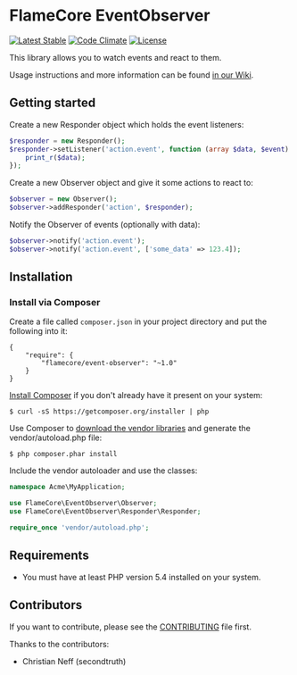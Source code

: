 FlameCore EventObserver
=======================

[![Latest Stable](http://img.shields.io/packagist/v/flamecore/event-observer.svg)](https://packagist.org/packages/flamecore/event-observer)
[![Code Climate](http://img.shields.io/codeclimate/github/FlameCore/EventObserver.svg)](https://codeclimate.com/github/FlameCore/EventObserver)
[![License](http://img.shields.io/packagist/l/flamecore/event-observer.svg)](http://www.flamecore.org/projects/event-observer)

This library allows you to watch events and react to them.

Usage instructions and more information can be found [in our Wiki](https://github.com/FlameCore/EventObserver/wiki).


Getting started
---------------

Create a new Responder object which holds the event listeners:

```php
$responder = new Responder();
$responder->setListener('action.event', function (array $data, $event) {
    print_r($data);
});
```

Create a new Observer object and give it some actions to react to:

```php
$observer = new Observer();
$observer->addResponder('action', $responder);
```

Notify the Observer of events (optionally with data):

```php
$observer->notify('action.event');
$observer->notify('action.event', ['some_data' => 123.4]);
```


Installation
------------

### Install via Composer

Create a file called `composer.json` in your project directory and put the following into it:

```
{
    "require": {
        "flamecore/event-observer": "~1.0"
    }
}
```

[Install Composer](https://getcomposer.org/doc/00-intro.md#installation-nix) if you don't already have it present on your system:

    $ curl -sS https://getcomposer.org/installer | php

Use Composer to [download the vendor libraries](https://getcomposer.org/doc/00-intro.md#using-composer) and generate the vendor/autoload.php file:

    $ php composer.phar install

Include the vendor autoloader and use the classes:

```php
namespace Acme\MyApplication;

use FlameCore\EventObserver\Observer;
use FlameCore\EventObserver\Responder\Responder;

require_once 'vendor/autoload.php';
```


Requirements
------------

* You must have at least PHP version 5.4 installed on your system.


Contributors
------------

If you want to contribute, please see the [CONTRIBUTING](CONTRIBUTING.md) file first.

Thanks to the contributors:

* Christian Neff (secondtruth)
